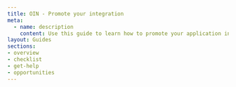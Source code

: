```yaml
---
title: OIN - Promote your integration
meta:
  - name: description
    content: Use this guide to learn how to promote your application integration on the Okta Integration Network. 
layout: Guides
sections:
- overview
- checklist
- get-help
- opportunities
---
```

